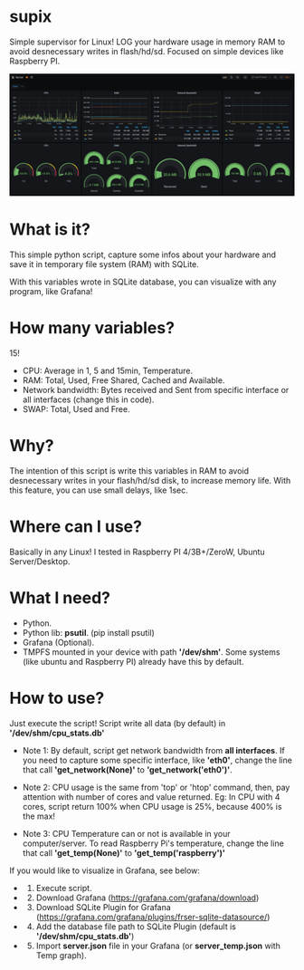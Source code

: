 # supix
Simple supervisor for Linux! LOG your hardware usage in memory RAM to avoid desnecessary writes in flash/hd/sd. Focused on simple devices like Raspberry PI.

![image](/docs/grafana.png)


# What is it?
This simple python script, capture some infos about your hardware and save it in temporary file system (RAM) with SQLite.

With this variables wrote in SQLite database, you can visualize with any program, like Grafana!

# How many variables?
15!

 * CPU: Average in 1, 5 and 15min, Temperature.
 * RAM: Total, Used, Free Shared, Cached and Available.
 * Network bandwidth: Bytes received and Sent from specific interface or all interfaces (change this in code).
 * SWAP: Total, Used and Free.

# Why?
The intention of this script is write this variables in RAM to avoid desnecessary writes in your flash/hd/sd disk, to increase memory life. With this feature, you can use small delays, like 1sec.

# Where can I use?
Basically in any Linux! I tested in Raspberry PI 4/3B+/ZeroW, Ubuntu Server/Desktop.

# What I need?
 * Python.
 * Python lib: **psutil**. (pip install psutil)
 * Grafana (Optional).
 * TMPFS mounted in your device with path **'/dev/shm'**. Some systems (like ubuntu and Raspberry PI) already have this by default.


# How to use?
Just execute the script! Script write all data (by default) in **'/dev/shm/cpu_stats.db'**

 * Note 1: By default, script get network bandwidth from **all interfaces**. If you need to capture some specific interface, like **'eth0'**, change the line that call **'get_network(None)'** to **'get_network('eth0')'**.

 * Note 2: CPU usage is the same from 'top' or 'htop' command, then, pay attention with number of cores and value returned. Eg: In CPU with 4 cores, script return 100% when CPU usage is 25%, because 400% is the max!

 * Note 3: CPU Temperature can or not is available in your computer/server. To read Raspberry Pi's temperature, change the line that call **'get_temp(None)'** to **'get_temp('raspberry')'**

If you would like to visualize in Grafana, see below:

 * 1. Execute script.
 * 2. Download Grafana (https://grafana.com/grafana/download)
 * 3. Download SQLite Plugin for Grafana (https://grafana.com/grafana/plugins/frser-sqlite-datasource/)
 * 4. Add the database file path to SQLite Plugin (default is **'/dev/shm/cpu_stats.db'**)
 * 5. Import **server.json** file in your Grafana (or **server_temp.json** with Temp graph).
